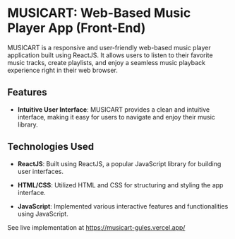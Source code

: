 # MUSICART: Web-Based Music Player App (Front-End)

MUSICART is a responsive and user-friendly web-based music player application built using ReactJS. It allows users to listen to their favorite music tracks, create playlists, and enjoy a seamless music playback experience right in their web browser.

## Features

- **Intuitive User Interface**: MUSICART provides a clean and intuitive interface, making it easy for users to navigate and enjoy their music library.

## Technologies Used

- **ReactJS**: Built using ReactJS, a popular JavaScript library for building user interfaces.

- **HTML/CSS**: Utilized HTML and CSS for structuring and styling the app interface.

- **JavaScript**: Implemented various interactive features and functionalities using JavaScript.

See live implementation at https://musicart-gules.vercel.app/
